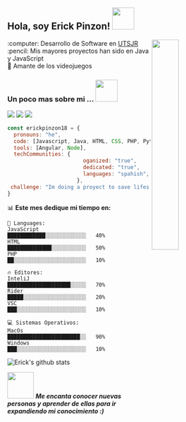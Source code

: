 # 

<h2> Hola, soy Erick Pinzon! <img src="https://media.giphy.com/media/mGcNjsfWAjY5AEZNw6/giphy.gif" width="50"></h2>
<img align="right" src="https://media.giphy.com/media/VbnUQpnihPSIgIXuZv/giphy-downsized.gif" width="35%">
:computer: Desarrollo de Software en <a href="http://www.utsjr.edu.mx">UTSJR</a><br>
:pencil: Mis mayores proyectos han sido en Java y JavaScript<br>
🔌 Amante de los videojuegos


### Un poco mas sobre mi ... <img src="https://media.giphy.com/media/VgCDAzcKvsR6OM0uWg/giphy.gif" width="50"> 

[<img src="https://img.icons8.com/fluent/48/000000/instagram-new.png"/>](https://www.instagram.com/erick_pinz0n/)
[<img src="https://img.icons8.com/color/48/000000/facebook.png"/>](https://www.facebook.com/erickpinz0n/)
[<img src="https://img.icons8.com/color/48/000000/spotify--v1.png"/>](https://open.spotify.com/user/12153139960?si=a39367fcf58b4b81)

```javascript
const erickpinzon18 = {
  pronouns: "he",
  code: [Javascript, Java, HTML, CSS, PHP, Python,Typescript],
  tools: [Angular, Node],
  techCommunities: {
                        oganized: "true",
                        dedicated: "true",
                        languages: "spahish", "intermediate-english"
                      },
 challenge: "Im doing a proyect to save lifes with fall prediction"
}
```


📊 **Este mes dedique mi tiempo en:** 

```text
💬 Languages: 
JavaScript                   ████████████░░░░░░░░░░░░░   40% 
HTML                         ██████████████░░░░░░░░░░░   50% 
PHP                          ██░░░░░░░░░░░░░░░░░░░░░░░   10% 

🔥 Editores: 
InteliJ                      ████████████████████░░░░░   70% 
Rider                        █████░░░░░░░░░░░░░░░░░░░░   20% 
VSC                          ███░░░░░░░░░░░░░░░░░░░░░░   10%

💻 Sistemas Operativos: 
MacOs                        ███████████████████████░░   90%
Windows                      ███░░░░░░░░░░░░░░░░░░░░░░   10%
```

![Erick's github stats](https://github-readme-stats.vercel.app/api?username=erickpinzon18&show_icons=true&title_color=fff&icon_color=79ff97&text_color=9f9f9f&bg_color=151515)

<img src="https://media.giphy.com/media/LnQjpWaON8nhr21vNW/giphy.gif" width="60"> <em><b>Me encanta conocer nuevas personas y aprender de ellas para ir expandiendo mi conocimiento :)</em>
